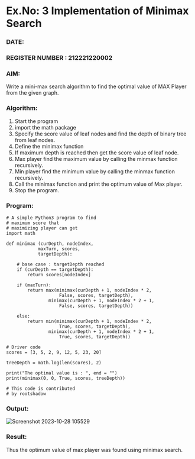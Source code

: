 # Ex.No: 3  Implementation of Minimax Search
### DATE:                                                                            
### REGISTER NUMBER : 212221220002
### AIM: 
Write a mini-max search algorithm to find the optimal value of MAX Player from the given graph.
### Algorithm:
1. Start the program
2. import the math package
3. Specify the score value of leaf nodes and find the depth of binary tree from leaf nodes.
4. Define the minimax function
5. If maximum depth is reached then get the score value of leaf node.
6. Max player find the maximum value by calling the minmax function recursively.
7. Min player find the minimum value by calling the minmax function recursively.
8. Call the minimax function  and print the optimum value of Max player.
9. Stop the program. 

### Program:
```
# A simple Python3 program to find
# maximum score that
# maximizing player can get
import math

def minimax (curDepth, nodeIndex,
			maxTurn, scores,
			targetDepth):

	# base case : targetDepth reached
	if (curDepth == targetDepth):
		return scores[nodeIndex]
	
	if (maxTurn):
		return max(minimax(curDepth + 1, nodeIndex * 2,
					False, scores, targetDepth),
				minimax(curDepth + 1, nodeIndex * 2 + 1,
					False, scores, targetDepth))
	
	else:
		return min(minimax(curDepth + 1, nodeIndex * 2,
					True, scores, targetDepth),
				minimax(curDepth + 1, nodeIndex * 2 + 1,
					True, scores, targetDepth))
	
# Driver code
scores = [3, 5, 2, 9, 12, 5, 23, 20]

treeDepth = math.log(len(scores), 2)

print("The optimal value is : ", end = "")
print(minimax(0, 0, True, scores, treeDepth))

# This code is contributed
# by rootshadow
```

### Output:

![Screenshot 2023-10-28 105529](https://github.com/Aishwarya-TM/AI_Lab_2023-24/assets/127846109/89230177-ccf2-46d1-95c9-a191198f6370)


### Result:
Thus the optimum value of max player was found using minimax search.
